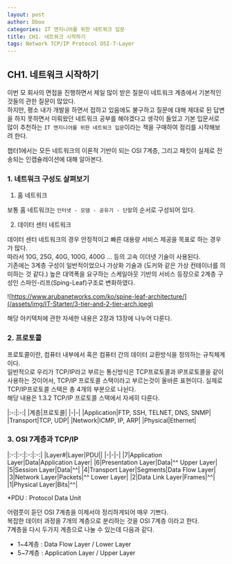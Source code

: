 ```yaml
---
layout: post
author: Dboo
categories: IT 엔지니어를 위한 네트워크 입문
title: CH1. 네트워크 시작하기
tags: Network TCP/IP Protocol OSI-7-Layer
---
```


## CH1. 네트워크 시작하기

이번 모 회사의 면접을 진행하면서 제일 많이 받은 질문이 네트워크 계층에서 기본적인 것들의 관한 질문이 많았다.  
하지만, 평소 내가 개발을 하면서 접하고 있음에도 불구하고 질문에 대해 제대로 된 답변을 하지 못하면서
미뤄왔던 네트워크 공부를 해야겠다고 생각이 들었고 기본 입문서로 많이 추천하는 `IT 엔지니어를 위한 네트워크
입문`이라는 책을 구매하여 정리를 시작해보려 한다.

챕터1에서는 모든 네트워크의 이론적 기반이 되는 OSI 7계층, 그리고 패킷이 실제로 전송되는 인캡슐레이션에 대해
알아본다.

### 1. 네트워크 구성도 살펴보기

1. 홈 네트워크

보통 홈 네트워크는 `인터넷 - 모뎀 - 공유기 - 단말`의 순서로 구성되어 있다.

2. 데이터 센터 네트워크

데이터 센터 네트워크의 경우 안정적이고 빠른 대용량 서비스 제공을 목표로 하는 경우가 많다.  
따라서 10G, 25G, 40G, 100G, 400G ... 등의 고속 이더넷 기술이 사용된다.  
기존에는 3계층 구성이 일반적이었으나 가상화 기술과 (도커와 같은 가상 컨테이너를 의미하는 것 같다.) 높은
대역폭을 요구하는 스케일아웃 기반의 서비스 등장으로 2계층 구성인 스파인-리프(Sping-Leaf)구조로 변화하였다.

![https://www.arubanetworks.com/ko/spine-leaf-architecture/](/assets/img/IT-Starter/3-tier-and-2-tier-arch.jpeg)

해당 아키텍처에 관한 자세한 내용은 2장과 13장에 나누어 다룬다.

### 2. 프로토콜

프로토콜이란, 컴퓨터 내부에서 혹은 컴퓨터 간의 데이터 교환방식을 정의하는 규칙체계이다.  
일반적으로 우리가 TCP/IP라고 부르는 통신방식은 TCP프로토콜과 IP프로토콜을 같이 사용하는 것이어서, TCP/IP
프로토콜 스택이라고 부르는것이 올바른 표현이다. 실제로 TCP/IP프로토콜 스택은 총 4개의 부분으로 나뉜다.  
해당 내용은 1.3.2 TCP/IP 프로토콜 스택에서 자세히 다룬다.

|:-:|:-:|
|계층|프로토콜|
|-|-|
|Application|FTP, SSH, TELNET, DNS, SNMP|
|Transport|TCP, UDP|
|Network|ICMP, IP, ARP|
|Physical|Ethernet|

### 3. OSI 7계층과 TCP/IP

|:-:|:-:|:-:|:-:|
|Layer#|Layer|PDU||
|-|-|-|
|7|Application Layer|Data|Application Layer|
|6|Presentation Layer|Data|^^ Upper Layer|
|5|Session Layer|Data|^^|
|4|Transport Layer|Segments|Data Flow Layer|
|3|Network Layer|Packets|^^ Lower Layer|
|2|Data Link Layer|Frames|^^|
|1|Physical Layer|Bits|^^|

*PDU : Protocol Data Unit

어렴풋이 듣던 OSI 7계층을 이제서야 정리하게되어 매우 기쁘다.  
복잡한 데이터 과정을 7개의 계층으로 분리하는 것을 OSI 7계층 이라고 한다.  
7계층을 다시 두가지 계층으로 나눌 수 있는데 다음과 같다.

- 1~4계층 : Data Flow Layer / Lower Layer
- 5~7계층 : Application Layer / Upper Layer
